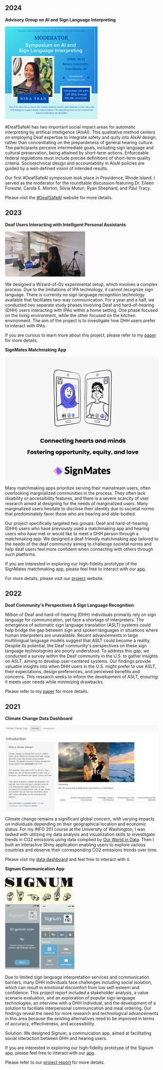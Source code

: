 ## 2024 

**Advisory Group on AI and Sign Language Interpreting**

![a smiling woman with straight, purple hair and a grey shirt, and her name "Nina Tran" on a personalized social media post](assets/deafsafeai.png)

#DeafSafeAI has two important social impact areas for automatic interpreting by artifical intelligence (AIxAI). This qualitative method centers on employing Deaf expertise to integrate safety and quity into AIxAI design, rather than concentrating on the prepardeness of general hearing culture. The participants perceive intermediate goals, including sign language and cultural preservation, being attained by short-term actions. Enforceable federal regulations must include precise definitions of short-term quality criteria. Sociotechnical design and accountability in AIxAI policies are guided by a well-defined vision of intended results. 

Our first #DeafSafeAI symposium took place in Providence, Rhode Island. I served as the moderator for the roundtable discussion featuring Dr. Eileen Forestal, Carola E. Morton, Silvia Muturi, Ryan Shephard, and Paul Tracy.  

Please visit the [#DeafSafeAI](https://deaf-futures.com/) website for more details. 

## 2023 

**Deaf Users Interacting with Intelligent Personal Assistants**

![a person standing in front of the screen while signing](assets/alexa.png)

We designed a Wizard-of-Oz experimental setup, which involves a complex process. Due to the limitations of IPA technology, it cannot recognize sign language. There is currently no sign language recognition technology available that facililates two-way communication. For a year and a half, we conducted two separate study phases involving Deaf and hard-of-hearing (DHH) users interacting with IPAs within a home setting. One phase focused on the living environment, while the other focused on the kitchen environment. The aim of the project is to investigate how DHH users prefer to interact with IPAs. 
  
If you are curious to learn more about this project, please refer to my [paper](https://dl.acm.org/doi/10.1145/3613904.3642094) for more details.


**SignMates Matchmaking App**

![SignMates Logo](assets/signmates.png)
  
Many matchmaking apps prioritize serving their mainstream users, often overlooking marginalized communities in the process. They often lack disability or accessibility features, and there is a severe scarcity of user research aimed at designing for the needs of marginalized users. Many marginalized users hesitate to disclose their identity due to societal norms that predominately favor those who are hearing and able-bodied.  

Our project specifically targeted two groups: Deaf and hard-of-hearing (DHH) users who have previously used a matchmaking app and hearing users who have met or would like to meet a DHH person through a matchmaking app. We designed a deaf friendly matchmaking app tailored to the needs of the deaf community aiming to challenge societal norms and help deaf users feel more confident when connecting with others through such platforms.  

If you are interested in exploring our high-fidelity prototype of the SignMates matchmaking app, please feel free to interact with our [app](https://www.figma.com/proto/kIgdi7XGHz2nyywXoYaZl4/Milestone-6?kind=proto&node-id=47-1378&page-id=0%3A1&scaling=scale-down&starting-point-node-id=106%3A1062&viewport=606%2C132%2C0.06). 

For more details, please visit our [project](https://signmates.myportfolio.com/milestones) website. 

## 2022 

**Deaf Community's Perspectives & Sign Language Recognition**

Million of Deaf and hard-of-hearing (DHH) individuals primarily rely on sign language for communication, yet face a shortage of interpreters. The emergence of automatic sign language translation (ASLT) systems could help bridge the gap between sign and spoken languages in situations where human interpreters are unavailable. Recent advancements in large multilinigual language models suggest that ASLT could become a reality. Despite its potential, the Deaf community's perspectives on these sign language technolognies are poorly understood. To address this gap, we conducted a survey within the Deaf community in the U.S. to gather insights on ASLT, aiming to develop user-centered systems. Our findings provide valuable insights into when DHH users in the U.S. might prefer to use ASLT, their expectations, design preferences, and perceived benefits and concerns. This research seeks to inform the development of ASLT, ensuring it meets user needs while minimizing drawbacks. 

Please refer to my [paper](https://dl.acm.org/doi/10.1145/3597638.3614507) for more details. 

## 2021 

**Climate Change Data Dashboard** 

![a website page of my dashboard](assets/climate-change-data.png)

Climate change remains a significant global concern, with varying impacts on individuals depending on their geographical location and economic status. For my INFO 201 course at the University of Washington, I was tasked with utilizing my data analysis and visualization skills to investitgate trends in CO2 emissions using data complied by [Our World in Data](https://ourworldindata.org/co2-and-greenhouse-gas-emissions). Then I built an interactive Shiny application enabling users to explore various countries and observe their corresponding CO2 emissions trends over time. 

Please visit my [data dashboard](https://ninatkt.shinyapps.io/a4-ninatkt/) and feel free to interact with it.  

**Signum Communication App** 

![a high-fidelity prototype of signum app](assets/signumapp.png)

Due to limited sign language interpretation services and communication barriers, many DHH individuals face challenges including social isolation, which can result in emotional discomfort from low self-esteem and confidence. This project report included a stakeholder analysis, a value scenario evaluation, and an exploration of popular sign language technologies, an interview with a DHH individual, and the development of a solution to facililate interpersonal communication and meal ordering. Our findings reveal the need for more research and technological advancements in this area because the existing alternatives need to be improved in terms of accuracy, effectiveness, and accessibility. 

Solution: We designed Signum, a commuication app, aimed at facilitating social interaction between DHH and hearing users.  

If you are interested in exploring our high-fidelity prototype of the Signum app, please feel free to interact with our [app](https://www.figma.com/proto/xiq294h09pmLGyuLhUpiVE/Signum?node-id=25-0&scaling=scale-down&page-id=0%3A1). 

Please refer to our [project report](assets/signum-report.pdf) for more details. 






